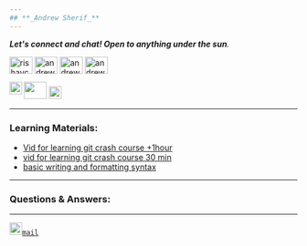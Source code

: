 ```yaml
---
## **_Andrew Sherif_**
---
```



  <i>**Let's connect and chat! Open to anything under the sun**.</i>

<a href="https://mobile.twitter.com/andrewsherif6?t=rnpofxQjrhA9-9smNLp2ZQ&s=09" target="blank"><img align="center" src="https://raw.githubusercontent.com/rahuldkjain/github-profile-readme-generator/master/src/images/icons/Social/twitter.svg" alt="rishavchanda" height="30" width="40" /></a>
<a href="https://www.linkedin.com/in/andrewgobrial" target="blank"><img align="center" src="https://raw.githubusercontent.com/rahuldkjain/github-profile-readme-generator/master/src/images/icons/Social/linked-in-alt.svg" alt="andrewgobrial" height="30" width="40" /></a>
<a href="https://www.instagram.com/andrew_sheriif/" target="blank"><img align="center" src="https://raw.githubusercontent.com/rahuldkjain/github-profile-readme-generator/master/src/images/icons/Social/instagram.svg" alt="andrew_sheriif" height="30" width="40" /></a>
<a href="https://www.facebook.com/andrew.sherif.900" target="blank"><img align="center" src="https://raw.githubusercontent.com/rahuldkjain/github-profile-readme-generator/master/src/images/icons/Social/facebook.svg" alt="andrew sherif" height="30" width="40" /></a>

<a href="andrew.gobrial@protonmail.com" alt="Email me"><img src="https://raw.githubusercontent.com/debdutgoswami/debdutgoswami/master/assets/svg/mail.svg" height="30" width="40" ></a>
<a href="https://github.com/Andrewzz1">
<img align="left" alt=" GitHub" width="22px" src="https://cdn.jsdelivr.net/npm/simple-icons@v3/icons/github.svg" /> <a href="andrewsherif40@gmail.com"><img src="https://img.shields.io/badge/-andrewsherif40@gmail.com-c14438?logo=Gmail&amp;logoColor=white&amp;link=mailto:andrewsherif40@gmail.com" alt="Gmail Badge" height="22"></a></h2>  



---
### Learning Materials:

- [Vid for learning git crash course +1hour](https://youtu.be/RGOj5yH7evk)
- [vid for learning git crash course 30 min](https://youtu.be/SWYqp7iY_Tc)
- [basic writing and formatting syntax](https://docs.github.com/en/get-started/writing-on-github/getting-started-with-writing-and-formatting-on-github/basic-writing-and-formatting-syntax#headings)

---
### Questions & Answers:
---


<code><a href="andrew.gobrial@protonmail.com" title="mail"><img width="22" src="https://raw.githubusercontent.com/rahuldkjain/github-profile-readme-generator/master/src/images/icons/Social/facebook.svg">mail</a></code>
 
